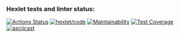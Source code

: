 ### Hexlet tests and linter status:
[![Actions Status](https://github.com/M1kolkus/php-project-lvl2/workflows/hexlet-check/badge.svg)](https://github.com/M1kolkus/php-project-lvl2/actions)
[![hexlet/code](https://github.com/M1kolkus/php-project-lvl2/actions/workflows/workflows-project-lvl2.yml/badge.svg)](https://github.com/M1kolkus/php-project-lvl2/actions/workflows/workflows-project-lvl2.yml)
[![Maintainability](https://api.codeclimate.com/v1/badges/a9ba8f32b87f968fefe1/maintainability)](https://codeclimate.com/github/M1kolkus/php-project-lvl2/maintainability)
[![Test Coverage](https://api.codeclimate.com/v1/badges/a9ba8f32b87f968fefe1/test_coverage)](https://codeclimate.com/github/M1kolkus/php-project-lvl2/test_coverage)
[![asciicast](https://asciinema.org/a/RXKcNdLQpSbKFX4jZOhudOI0d.svg)](https://asciinema.org/a/RXKcNdLQpSbKFX4jZOhudOI0d)